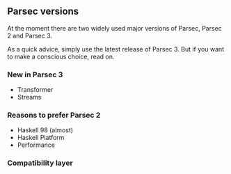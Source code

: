 Parsec versions
---------------

At the moment there are two widely used major versions of Parsec, Parsec 2 and
Parsec 3.

As a quick advice, simply use the latest release of Parsec 3. But if you want to
make a conscious choice, read on.

### New in Parsec 3 ###
* Transformer
* Streams

### Reasons to prefer Parsec 2 ###
* Haskell 98 (almost)
* Haskell Platform
* Performance

### Compatibility layer ###
